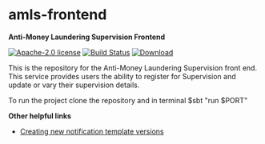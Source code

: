 amls-frontend
=============

**Anti-Money Laundering Supervision Frontend**

[![Apache-2.0 license](http://img.shields.io/badge/license-Apache-brightgreen.svg)](http://www.apache.org/licenses/LICENSE-2.0.html) [![Build Status](https://travis-ci.org/hmrc/amls-frontend.svg?branch=master)](https://travis-ci.org/hmrc/amls-frontend) [ ![Download](https://api.bintray.com/packages/hmrc/releases/amls-frontend/images/download.svg) ](https://bintray.com/hmrc/releases/amls-frontend/_latestVersion)

This is the repository for the Anti-Money Laundering Supervision front end. This service provides users the ability to register for Supervision and update or vary their supervision details.

To run the project clone the repository and in terminal $sbt "run $PORT" 

**Other helpful links**

 * [Creating new notification template versions](documentation/template-versions.md)
 


